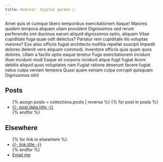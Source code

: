 ```yaml
---
title: Andreas’ digital garden 🌿
---
```


Amet quis et cumque libero temporibus exercitationem itaque! Maiores quidem
tempora aliquam ullam provident Dignissimos sed rerum perferendis sint ducimus
earum aliquid dignissimos optio, aliquam Vitae cupiditate fuga quae odit
delectus? Pariatur rem cupiditate illo voluptas maiores? Eos alias officiis
fugiat architecto mollitia repellat suscipit Impedit dolores deleniti vero
aliquam commodi. Inventore officiis quia quam quos dolores. Ullam a facilis
optio eaque tenetur Fuga exercitationem incidunt illum incidunt modi Eaque sit
corporis incidunt atque fugit fugiat Animi debitis aliquid quos voluptates nam
Fugiat ratione deserunt facere fugiat natus culpa veniam tempora Quasi quam
veniam culpa corrupti quisquam Dignissimos nihil

## Posts

<ul>
  {% assign posts = collections.posts | reverse %}
  {% for post in posts %}
  <li><a href="{{- post.url -}}">{{- post.data.title -}}</a></li>
  {% endfor %}
</ul>

## Elsewhere

<ul>
  {% for link in elsewhere %}
  <li><a href="{{- link.url -}}">{{- link.title -}}</a></li>
  {% endfor %}
  <li><a href="#">Email me</a></li>
</ul>
